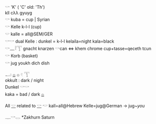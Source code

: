 𓎡 'K'  ( 'C' old: 'Th')  
kll cλλ gyuyg  
𓎡 kuba = cup | Syrian  
𓎡 Kelle k-l-l (cup)  
𓎟 kalle = all@SEM/GER  
𓎡𓎡 dual Kelle : dunkel = k-l-l kelaila=night kala=black  
𓎡𓈖𓎛𓇰 gnacht knarzen 𓎡can ⇔ khem chrome  cup+tasse=qeceth tcun  
𓎡 Korb (basket)  
𓎡 jug youkh dich dish  

𓂝  [𓐍](𓐍)  𓐍  𓏲  𓇰  
okkult : dark / night  
Dunkel 𓎡𓎡  
kaka = bad / dark [𓐍](𓐍)  

All [𓎟](𓎟) related to [𓎡](𓎡) 𓎢 kall=all@Hebrew Kelle=jug@German -> jug~*you*  

𓊃𓎡𓂋 *Zakhurn Saturn  